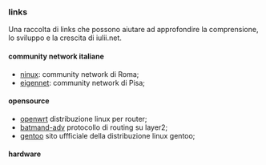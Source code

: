 ### links

Una raccolta di links che possono aiutare ad approfondire la comprensione, lo sviluppo e la crescita di iulii.net.

#### community network italiane

* [ninux](http://ninux.org "il sito internet della più grande community network italiana"): community network di Roma;
* [eigennet](http://wiki.eigenlab.org/index.php/EigenNet "eigennet community network"): community network di Pisa;

#### opensource

* [openwrt](http://openwrt.org "il sito di openwrt.org") distribuzione linux per router;
* [batmand-adv](http://www.open-mesh.org/ "il sito di batman-adv") protocollo di routing su layer2;
* [gentoo](http://gentoo.org "gentoo linux distribuition") sito uffficiale della distribuzione linux gentoo;

#### hardware
